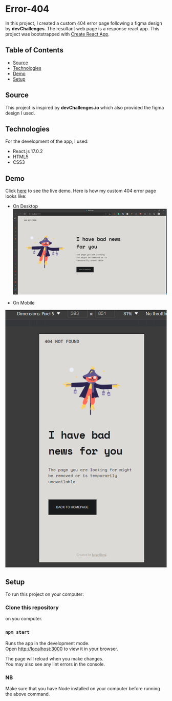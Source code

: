 # Error-404
In this project, I created a custom 404 error page following a figma design by **devChallenges**. The resultant web page is a response react app.
This project was bootstrapped with [Create React App](https://github.com/facebook/create-react-app).

## Table of Contents

* [Source](#souce)
* [Technologies](#technologies)
* [Demo](#demo)
* [Setup](#setup)

## Source

This project is inspired by **devChallenges.io** which also provided the figma design I used.

## Technologies

For the development of the app, I used:

* React.js 17.0.2
* HTML5
* CSS3

## Demo

Click [here](https://israel-beni.github.io/error-404/) to see the live demo.
Here is how my custom 404 error page looks like:

* On Desktop
![Desktop](./src/error-404_desktop.PNG "Desktop demo")

* On Mobile

![Mobile](./src/error-404_mobile.PNG "Mobile demo")

## Setup

To run this project on your computer:

### Clone this repository

 on you computer.

### `npm start`

Runs the app in the development mode.\
Open [http://localhost:3000](http://localhost:3000) to view it in your browser.

The page will reload when you make changes.\
You may also see any lint errors in the console.

### NB

Make sure that you have Node installed on your computer before running the above command.

